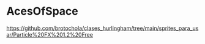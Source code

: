# AcesOfSpace

https://github.com/brotochola/clases_hurlingham/tree/main/sprites_para_usar/Particle%20FX%201.2%20Free